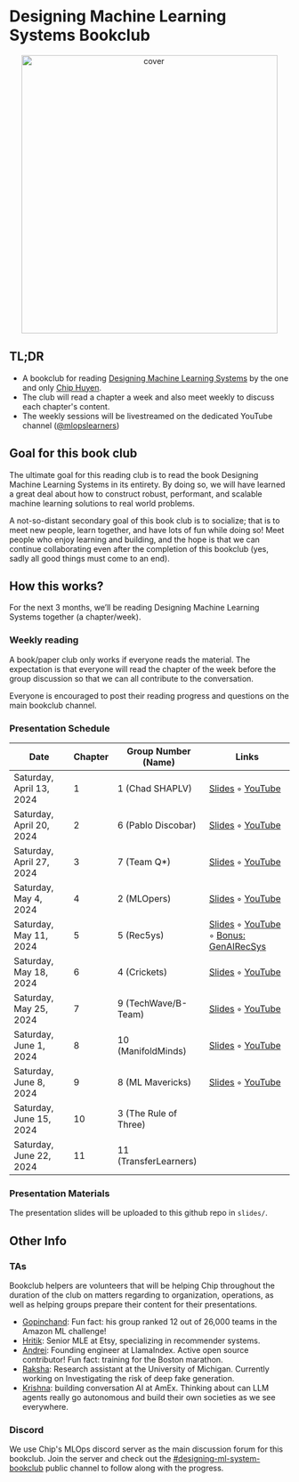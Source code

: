 # Designing Machine Learning Systems Bookclub

<p align="center">
  <img width="460" height="500" src="https://d3ddy8balm3goa.cloudfront.net/dmls/bookclub-cover-transparent.svg" alt="cover">
</p>

## TL;DR

- A bookclub for reading [Designing Machine Learning Systems](https://a.co/d/8QTDDFc) by the one and only [Chip Huyen](https://huyenchip.com/).
- The club will read a chapter a week and also meet weekly to discuss each chapter's content.
- The weekly sessions will be livestreamed on the dedicated YouTube channel ([@mlopslearners](https://www.youtube.com/@mlopslearners))

## Goal for this book club

The ultimate goal for this reading club is to read the book Designing Machine
Learning Systems in its entirety. By doing so, we will have learned a great deal
about how to construct robust, performant, and scalable machine learning solutions
to real world problems.

A not-so-distant secondary goal of this book club is to socialize; that is to
meet new people, learn together, and have lots of fun while doing so! Meet people
who enjoy learning and building, and the hope is that we can continue collaborating
even after the completion of this bookclub (yes, sadly all good things must come
to an end).

## How this works?

For the next 3 months, we’ll be reading Designing Machine Learning Systems together
(a chapter/week).

### Weekly reading

A book/paper club only works if everyone reads the material. The expectation is
that everyone will read the chapter of the week before the group discussion so
that we can all contribute to the conversation.

Everyone is encouraged to post their reading progress and questions on the main
bookclub channel.

### Presentation Schedule

| Date                     | Chapter | Group Number (Name)   | Links        |
|--------------------------|---------|-----------------------|--------------|
| Saturday, April 13, 2024 | 1       | 1 (Chad SHAPLV)       | [Slides](https://github.com/mlops-discord/dmls-bookclub/blob/main/slides/chapter1-20240413-chad-shaplv.pdf) ◦ [YouTube](https://www.youtube.com/watch?v=spFsPbDw7Lg) |
| Saturday, April 20, 2024 | 2       | 6 (Pablo Discobar)    | [Slides](https://github.com/mlops-discord/dmls-bookclub/blob/main/slides/chapter2-20240420-pablo-discobar.pdf) ◦ [YouTube](https://www.youtube.com/watch?v=q7RhT39LV8E) |
| Saturday, April 27, 2024 | 3       | 7 (Team Q*)           | [Slides](https://github.com/mlops-discord/dmls-bookclub/blob/main/slides/chapter3-20240427-team-qstar.pdf) ◦ [YouTube](https://www.youtube.com/watch?v=2ryjXysW6_c) |
| Saturday, May 4, 2024    | 4       | 2 (MLOpers)           | [Slides](https://github.com/mlops-discord/dmls-bookclub/blob/main/slides/chapter4-20240504-mlopers.pdf) ◦ [YouTube](https://www.youtube.com/watch?v=2xnYrib3tgI) |
| Saturday, May 11, 2024   | 5       | 5 (Rec5ys)            | [Slides](https://github.com/mlops-discord/dmls-bookclub/blob/main/slides/chapter5-20240511-rec5ys.pdf) ◦ [YouTube](https://www.youtube.com/watch?v=hPicVDdMbYM) ◦ [Bonus: GenAIRecSys](https://docs.google.com/presentation/d/1lV_RQuHFLcBW6-H9B1T0Y0AnSOS55LLfOAnDrFOqU0E/)|
| Saturday, May 18, 2024   | 6       | 4 (Crickets)          | [Slides](https://github.com/mlops-discord/dmls-bookclub/blob/main/slides/chapter6-20240518-crickets.pdf) ◦ [YouTube](https://www.youtube.com/watch?v=JrgqA3xL8AY) |
| Saturday, May 25, 2024   | 7       | 9 (TechWave/B-Team)   | [Slides](https://github.com/mlops-discord/dmls-bookclub/blob/main/slides/chapter7-20240525-bteam.pdf) ◦ [YouTube](https://www.youtube.com/live/C_140NJfNtE?t=232s) |
| Saturday, June 1, 2024   | 8       | 10 (ManifoldMinds)    | [Slides](https://github.com/mlops-discord/dmls-bookclub/blob/main/slides/chapter8-20240601-manifoldminds.pdf) ◦ [YouTube](https://www.youtube.com/live/X8OOgKFhg4g) |
| Saturday, June 8, 2024   | 9       | 8  (ML Mavericks)     | [Slides](https://github.com/shivalikasingh95/dmls-bookclub/blob/group8/slides/chapter9-20240608-mlmavericks.pdf) ◦ [YouTube](https://www.youtube.com/watch?v=pVUav52lnoY) |
| Saturday, June 15, 2024  | 10      | 3 (The Rule of Three) |              |
| Saturday, June 22, 2024  | 11      | 11 (TransferLearners) |              |

### Presentation Materials

The presentation slides will be uploaded to this github repo in `slides/`.

## Other Info

### TAs

Bookclub helpers are volunteers that will be helping Chip throughout the duration
of the club on matters regarding to organization, operations, as well as helping
groups prepare their content for their presentations.

- [Gopinchand](https://www.linkedin.com/in/gopichand-madala-0794b3221/): Fun fact: his group ranked 12 out of 26,000 teams in the Amazon ML challenge!
- [Hritik](https://www.linkedin.com/in/hritikjain/): Senior MLE at Etsy, specializing in recommender systems.
- [Andrei](https://www.linkedin.com/in/nerdai/): Founding engineer at LlamaIndex. Active open source contributor! Fun fact: training for the Boston marathon.
- [Raksha](https://www.linkedin.com/in/raksha-varahamurthy-b5163416b/): Research assistant at the University of Michigan. Currently working on Investigating the risk of deep fake generation.
- [Krishna](https://www.linkedin.com/in/krishnakmaddula/): building conversation AI at AmEx. Thinking about can LLM agents really go autonomous and build their own societies as we see everywhere.

### Discord

We use Chip's MLOps discord server as the main discussion forum for this bookclub.
Join the server and check out the [#designing-ml-system-bookclub](https://discord.com/invite/WM4b7Q7nzp)
public channel to follow along with the progress.
